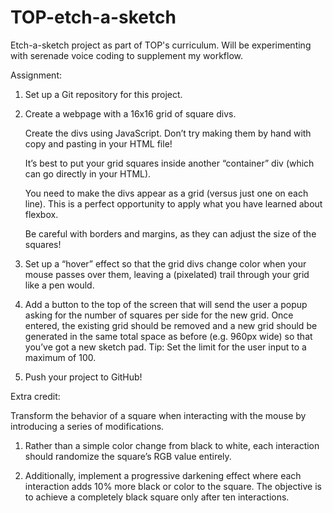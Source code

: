 # TOP-etch-a-sketch
Etch-a-sketch project as part of TOP's curriculum. Will be experimenting with serenade voice coding to supplement my workflow.

Assignment:

1. Set up a Git repository for this project.

2. Create a webpage with a 16x16 grid of square divs.

   Create the divs using JavaScript. Don’t try making them by hand with copy and pasting in your HTML file!

   It’s best to put your grid squares inside another “container” div (which can go directly in your HTML).

   You need to make the divs appear as a grid (versus just one on each line). This is a perfect opportunity to apply what you have learned about flexbox.

   Be careful with borders and margins, as they can adjust the size of the squares!

3. Set up a “hover” effect so that the grid divs change color when your mouse passes over them, leaving a (pixelated) trail through your grid like a pen would.

4. Add a button to the top of the screen that will send the user a popup asking for the number of squares per side for the new grid.
   Once entered, the existing grid should be removed and a new grid should be generated in the same total space as before (e.g. 960px wide) so that you’ve got a new sketch pad.
   Tip: Set the limit for the user input to a maximum of 100.

5. Push your project to GitHub!

Extra credit:

Transform the behavior of a square when interacting with the mouse by introducing a series of modifications.

1. Rather than a simple color change from black to white, each interaction should randomize the square’s RGB value entirely.

2. Additionally, implement a progressive darkening effect where each interaction adds 10% more black or color to the square. The objective is to achieve a completely black square only after ten interactions.
   
